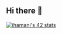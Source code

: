 ## Hi there 👋

[![ihamani's 42 stats](https://badge.mediaplus.ma/black/ihamani)](https://github.com/oakoudad/badge42)


